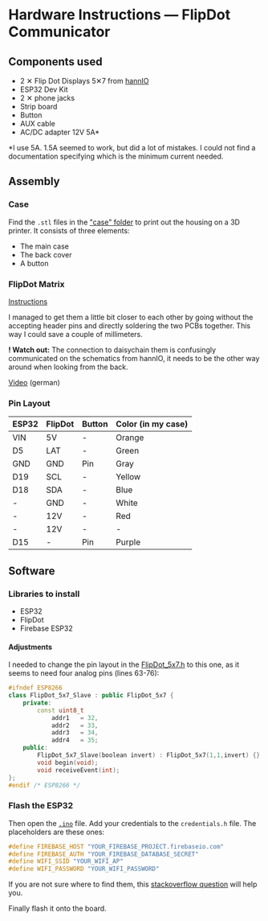 # Hardware Instructions — FlipDot Communicator

## Components used

- 2 ✕ Flip Dot Displays 5✕7 from [hannIO](https://hannio.org/)
- ESP32 Dev Kit
- 2 ✕ phone jacks
- Strip board 
- Button
- AUX cable
- AC/DC adapter 12V 5A*

*I use 5A. 1.5A seemed to work, but did a lot of mistakes. I could not find a documentation specifying which is the minimum current needed.

## Assembly

### Case

Find the `.stl` files in the ["case" folder](case) to print out the housing on a 3D printer. It consists of three elements:

* The main case
* The back cover
* A button

### FlipDot Matrix

[Instructions](https://github.com/ArduinoHannover/FlipDot_5x7)

I managed to get them a little bit closer to each other by going without the accepting header pins and directly soldering the two PCBs together. This way I could save a couple of millimeters. 

**! Watch out:** The connection to daisychain them is confusingly communicated on the schematics from hannIO, it needs to be the other way around when looking from the back. 

[Video](https://www.youtube.com/watch?v=s-VXi5K4Zl0) (german)

### Pin Layout

|ESP32|FlipDot|Button|Color (in my case)|
|-----|-------|------|-------------------|
|VIN  |5V     |-     |Orange             |
|D5   |LAT    |-     |Green              |
|GND  |GND    |Pin   |Gray               |
|D19  |SCL    |-     |Yellow            |
|D18  |SDA    |-     |Blue               |
|-    |GND    |-     |White             |
|-    |12V    |-     |Red                |
|-    |12V    |-     |-                  |
|D15  |-      |Pin   |Purple             |

## Software

### Libraries to install

* ESP32
* FlipDot
* Firebase ESP32 

#### Adjustments

I needed to change the pin layout in the [FlipDot_5x7.h](https://github.com/ArduinoHannover/FlipDot_5x7/blob/5966683c8d426884d215b8a05659c2891b238b62/FlipDot_5x7.h#L63-L76) to this one, as it seems to need four analog pins (lines 63-76):

```cpp
#ifndef ESP8266
class FlipDot_5x7_Slave : public FlipDot_5x7 {
	private:
		const uint8_t
			addr1	= 32,
			addr2	= 33,
			addr3	= 34,
			addr4	= 35;
	public:
		FlipDot_5x7_Slave(boolean invert) : FlipDot_5x7(1,1,invert) {}
		void begin(void);
		void receiveEvent(int);
};
#endif /* ESP8266 */
```

### Flash the ESP32

Then open the [`.ino`](hardware/FlipDotCommunicator/FlipDotCommunicator.ino) file. Add your credentials to the `credentials.h` file. The placeholders are these ones:

```cpp
#define FIREBASE_HOST "YOUR_FIREBASE_PROJECT.firebaseio.com"
#define FIREBASE_AUTH "YOUR_FIREBASE_DATABASE_SECRET"
#define WIFI_SSID "YOUR_WIFI_AP"
#define WIFI_PASSWORD "YOUR_WIFI_PASSWORD"
```

If you are not sure where to find them, this [stackoverflow question](https://stackoverflow.com/questions/37418372/firebase-where-is-my-account-secret-in-the-new-console) will help you.

Finally flash it onto the board.